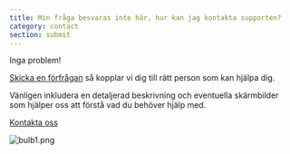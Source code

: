 ```yaml
---
title: Min fråga besvaras inte här, hur kan jag kontakta supporten?
category: contact
section: submit
---
```

Inga problem!

[Skicka en förfrågan](https://help.studycat.com/hc/en-gb/requests/new) så kopplar vi dig till rätt person som kan hjälpa dig.

Vänligen inkludera en detaljerad beskrivning och eventuella skärmbilder som hjälper oss att förstå vad du behöver hjälp med.

[Kontakta oss](https://help.studycat.com/hc/en-gb/requests/new)

![bulb1.png](https://help.studycat.com/hc/article_attachments/31662880176025)